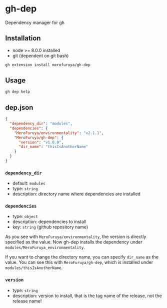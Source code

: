 # gh-dep
Dependency manager for gh

## Installation

- node >= 8.0.0 installed
- git (dependent on git bash)

```bash
gh extension install merofuruya/gh-dep
```

## Usage

```bash
gh dep help
```

## dep.json

```json
{
  "dependency_dir": "modules",
  "dependencies": {
    "MeroFuruya/environmentality": "v2.1.1",
    "MeroFuruya/gh-dep": {
      "version": "v1.0.0",
      "dir_name": "thisIsAnotherName"
    }
  }
}
```

### `dependency_dir`

- default: `modules`
- type: `string`
- description: directory name where dependencies are installed

### `dependencies`

- type: `object`
- description: dependencies to install
- key: `string` (github repository name)

As you see with `MeroFuruya/environmentality`, the version is directly specified as the value.
Now gh-dep installs the dependency under `modules/MeroFuruya_environmentality`.

If you want to change the directory name, you can specify `dir_name` as the value.
You can see this with `MeroFuruya/gh-dep`, which is installed under `modules/thisIsAnotherName`.

### `version`

- type: `string`
- description: version to install, that is the tag name of the release, not the release name!
